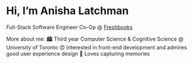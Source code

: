 # Hi, I’m Anisha Latchman
Full-Stack Software Engineer Co-Op @ [Freshbooks](https://www.freshbooks.com/en-ca/)

More about me:
🏙️ Third year Computer Science & Cognitive Science @ University of Toronto
😍 Interested in front-end development and admires good user experience design
📸 Loves capturing memories

<!---
anisha-latchman/anisha-latchman is a ✨ special ✨ repository because its `README.md` (this file) appears on your GitHub profile.
You can click the Preview link to take a look at your changes.
--->

